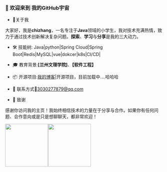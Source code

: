 ### 👋 欢迎来到 我的GitHub宇宙

- 🌟关于我

大家好，我是<strong>chizhang</strong>，一名专注于**Java**领域的小学生，我对技术充满热情，致力于通过技术创新解决复杂问题。**探索**、**学习**与**分享**是我的三大动力。

- 🛠  技能树:    Java|python|Spring Cloud|Spring Boot|Redis|MySQL|vue|dokcer|k8s|CI/CD|

- 🎓 教育背景:**[兰州文理学院]**、**【软件工程】**

- 📦 开源项目:[我的博客](https://chizhang977.github.io/justin/)|开源项目，目前加载中....哈哈哈

- 📨 联系方式:e-mail:3030277879@qq.com

- 🙏 致谢

感谢你访问我的主页！我始终相信技术的力量在于分享与合作。如果你有任何问题、合作意向或是只是想聊聊天，都非常欢迎！

<img align="" height="137px" src="https://github-readme-stats.vercel.app/api?username=chizhang977&hide_title=true&hide_border=true&show_icons=true&include_all_commits=true&line_height=21&bg_color=0,EC6C6C,FFD479,FFFC79,73FA79&theme=graywhite&locale=cn" /><img align="" height="137px" src="https://github-readme-stats.vercel.app/api/top-langs/?username=chizhang977&hide_title=true&hide_border=true&layout=compact&bg_color=0,73FA79,73FDFF,D783FF&theme=graywhite&locale=cn" />
